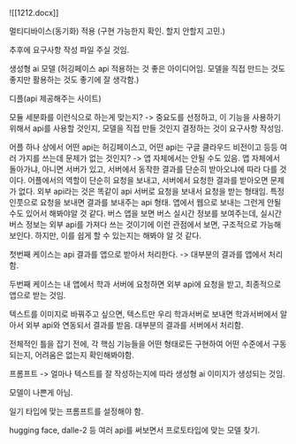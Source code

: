
![[1212.docx]]


멀티디바이스(동기화) 적용 (구현 가능한지 확인. 할지 안할지 고민.)

추후에 요구사항 작성 파일 주실 것임.

생성형 ai 모델 (허깅페이스 api 적용하는 것 좋은 아이디어임. 모델을 직접 만드는 것도 좋지만 활용하는 것도 좋기에 잘 생각함.)

디플(api 제공해주는 사이트)

모듈 세분화를 이런식으로 하는게 맞는지?
-> 중요도를 선정하고, 이 기능을 사용하기 위해서 api를 사용할 것인지, 모델을 직접 만들 것인지 결정하는 것이 요구사항 작성임.

어플 하나 상에서 어떤 api는 허깅페이스고, 어떤 api는 구글 클라우드 비전이고 등등 여러 가지를 쓰는데 문제가 없는 것인지?
-> 앱 자체에서는 안될 수도 있음. 앱 자체에서 돌아가냐, 아니면 서버가 있고, 서버에서 동작한 결과를 단순히 받아오냐에 따라 다를 것이다. 어플에서의 역할이 단순히 요청을 보내고, 서버에서 요청한 결과를 받아오면 문제가 없다. 외부 api라는 것은 똑같이 api 서버로 요청을 보내서 요청을 받는 형태임. 특정 인풋으로 요청을 보내면 결과를 보내주는 api 형태. 앱에서 웹으로 보내는 그런게 안될 수도 있어서 해봐야알 것 같다. 버스 앱을 보면 버스 실시간 정보를 보여주는데, 실시간 버스 정보는 외부 api를 가져다 쓰는 것이기에 이런 관점에서 보면,
구조적으로 가능해 보인다. 하지만, 이를 쉽게 할 수 있는지는 해봐야 알 것 같다.

첫번째 케이스는 api 결과를 앱으로 받아서 처리한다. -> 대부분의 결과를 앱에서 처리함.

두번째 케이스는 내 앱에서 학과 서버에 요청하면 외부 api에 요청을 받고, 최종적으로 앱으로 받는 것임.

텍스트를 이미지로 바꿔주고 싶으면, 텍스트만 우리 학과서버로 보내면 학과서버에서 알아서 외부 api와 연동되서 결과를 받음. 대부분의 결과를 서버에서 처리함.  

전체적인 틀을 잡기 전에, 각 핵심 기능들을 어떤 형태로든 구현하여 어떤 수준에서 구동되는지, 어려움은 없는지 확인해봐야함.

프롬프트 -> 얼마나 텍스트를 잘 작성하는지에 따라 생성형 ai 이미지가 생성되는 것임.

모델이 나쁜게 아님.

일기 타입에 맞는 프롬프트를 설정해야 함.

hugging face, dalle-2 등 여러 api를 써보면서 프로토타입에 맞는 모델 찾기.
